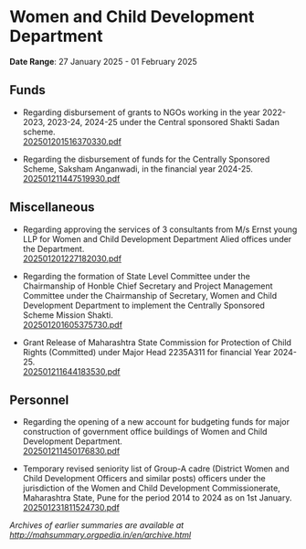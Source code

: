 # Women and Child Development Department

**Date Range**: 27 January 2025 - 01 February 2025


## Funds
- Regarding disbursement of grants to NGOs working in the year 2022-2023, 2023-24, 2024-25 under the Central sponsored Shakti Sadan scheme.\
  [202501201516370330.pdf](https://gr.maharashtra.gov.in/Site/Upload/Government%20Resolutions/English/202501201516370330.pdf)

- Regarding the disbursement of funds for the Centrally Sponsored Scheme, Saksham Anganwadi, in the financial year 2024-25.\
  [202501211447519930.pdf](https://gr.maharashtra.gov.in/Site/Upload/Government%20Resolutions/English/202501211447519930.pdf)

## Miscellaneous
- Regarding approving the services of 3 consultants from M/s Ernst young LLP for Women and Child Development Department  Alied  offices under the Department.\
  [202501201227182030.pdf](https://gr.maharashtra.gov.in/Site/Upload/Government%20Resolutions/English/202501201227182030.pdf)

- Regarding the formation of State Level Committee under the Chairmanship of Honble Chief Secretary and Project Management Committee under the Chairmanship of Secretary, Women and Child Development Department to implement the Centrally Sponsored Scheme Mission Shakti.\
  [202501201605375730.pdf](https://gr.maharashtra.gov.in/Site/Upload/Government%20Resolutions/English/202501201605375730.pdf)

- Grant Release of  Maharashtra State Commission for Protection of Child Rights (Committed)  under Major Head 2235A311 for  financial Year 2024-25.\
  [202501211644183530.pdf](https://gr.maharashtra.gov.in/Site/Upload/Government%20Resolutions/English/202501211644183530.pdf)

## Personnel
- Regarding the opening of a new account for budgeting funds for major construction of government office buildings of Women and Child Development Department.\
  [202501211450176830.pdf](https://gr.maharashtra.gov.in/Site/Upload/Government%20Resolutions/English/202501211450176830.pdf)

- Temporary revised seniority list of Group-A cadre (District Women and Child Development Officers and similar posts) officers under the jurisdiction of the Women and Child Development Commissionerate, Maharashtra State, Pune for the period 2014 to 2024 as on 1st January.\
  [202501231811524730.pdf](https://gr.maharashtra.gov.in/Site/Upload/Government%20Resolutions/English/202501231811524730.pdf)


*Archives of earlier summaries are available at http://mahsummary.orgpedia.in/en/archive.html*